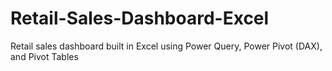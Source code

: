 # Retail-Sales-Dashboard-Excel
Retail sales dashboard built in Excel using Power Query, Power Pivot (DAX), and Pivot Tables
